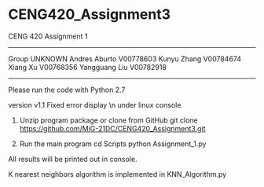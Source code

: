 # CENG420_Assignment3
CENG 420 Assignment 1

**********************************************
Group UNKNOWN
Andres Aburto   V00778603
Kunyu Zhang     V00784674
Xiang Xu        V00768356
Yangguang Liu   V00782918
**********************************************

Please run the code with Python 2.7

version v1.1
    Fixed error display \n under linux console

1.  Unzip program package or clone from GitHub
    git clone https://github.com/MiG-21DC/CENG420_Assignment3.git

2.  Run the main program
    cd Scripts
    python Assignment_1.py


All results will be printed out in console.

K nearest neighbors algorithm is implemented in KNN_Algorithm.py